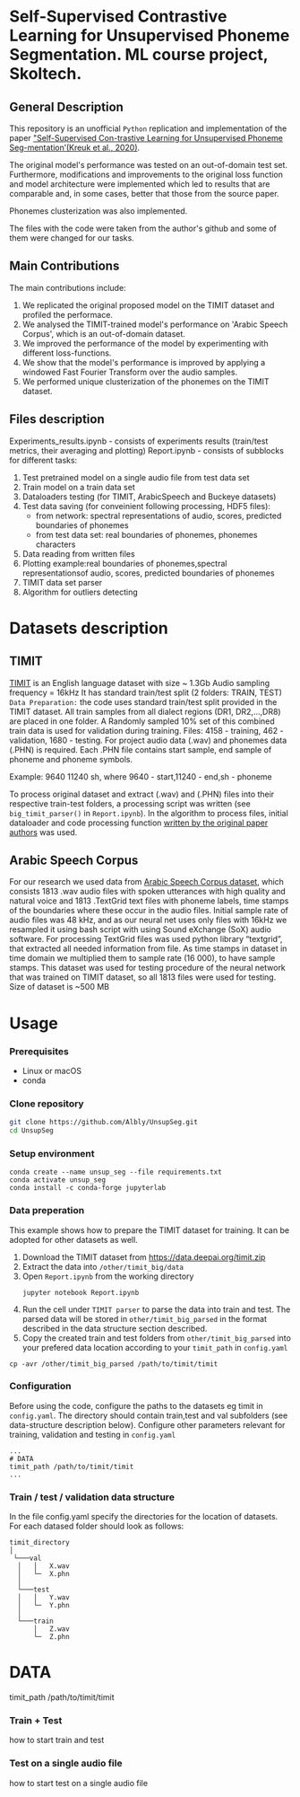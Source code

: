 # Self-Supervised Contrastive Learning for Unsupervised Phoneme Segmentation. ML course project, Skoltech.
## General Description
This repository is an unofficial `Python` replication and implementation of the paper ["Self-Supervised Con-trastive Learning for Unsupervised Phoneme Seg-mentation’(Kreuk et al., 2020)](https://arxiv.org/abs/2007.13465). 

The original model's performance was tested on an out-of-domain test set. Furthermore, modifications and improvements to the original loss function and model architecture were implemented which led to results that are comparable and, in some cases, better that those from the source paper.

Phonemes clusterization was also implemented.

The files with the code were taken from the author's github and some of them were changed for our tasks.

## Main Contributions
The main contributions include:
1. We replicated the original proposed model on the TIMIT dataset and profiled the performace.
2. We analysed the TIMIT-trained model's performance on 'Arabic Speech Corpus', which is an out-of-domain dataset. 
3. We improved the performance of the model by experimenting with different loss-functions.
4. We show that the model's performance is improved by applying a windowed Fast Fourier Transform over the audio samples. 
5. We performed unique clusterization of the phonemes on the TIMIT dataset.

## Files description
Experiments_results.ipynb - consists of experiments results (train/test metrics, their averaging and plotting)
Report.ipynb - consists of subblocks for different tasks:
1. Test pretrained model on a single audio file from test data set
2. Train model on a train data set
3. Dataloaders testing (for TIMIT, ArabicSpeech and Buckeye datasets)
4. Test data saving (for conveinient following processing, HDF5 files):
    - from network: spectral representations of audio, scores, predicted boundaries of phonemes
    - from test data set: real boundaries of phonemes, phonemes characters
5. Data reading from written files
6. Plotting example:real boundaries of phonemes,spectral representationsof audio, scores, predicted boundaries of phonemes
7. TIMIT data set parser
8. Algorithm for outliers detecting

# Datasets description
## TIMIT

[TIMIT](https://deepai.org/dataset/timit) is an English language dataset with size ~ 1.3Gb
Audio sampling frequency = 16kHz
It has standard train/test split (2 folders: TRAIN, TEST)
`Data Preparation:` the code uses standard train/test split provided in the TIMIT dataset. All train samples from all dialect regions (DR1, DR2,...,DR8) are placed in one folder. A Randomly sampled 10% set of this combined train data is used for validation during training. 
Files: 4158 - training, 462 - validation, 1680 - testing.
For project audio data (.wav) and phonemes data (.PHN) is required.
Each .PHN file contains start sample, end sample of phoneme and phoneme symbols.

Example: 9640 11240 sh, where 9640 - start,11240 - end,sh - phoneme

To process original dataset and extract (.wav) and (.PHN) files into their respective train-test folders, a processing script was written (see `big_timit_parser()` in `Report.ipynb`).
In the algorithm to process files, initial dataloader and code processing function [written by the original paper authors](https://github.com/felixkreuk/UnsupSeg) was used.

## Arabic Speech Corpus

For our research we used data from [Arabic Speech Corpus dataset](http://en.arabicspeechcorpus.com/), which consists 1813 .wav audio files with spoken utterances with high quality and natural voice and 1813 .TextGrid text files with phoneme labels, time stamps of the boundaries where these occur in the audio files.
Initial sample rate of audio files was 48 kHz, and as our neural net uses only files with 16kHz we resampled it using bash script with using Sound eXchange (SoX) audio software.
For processing TextGrid files was used python library “textgrid”, that extracted all needed information from file. As time stamps in dataset in time domain we multiplied them to sample rate (16 000), to have sample stamps.
This dataset was used for testing procedure of the neural network that was trained on TIMIT dataset, so all 1813 files were used for testing. 
Size of dataset is ~500 MB

# Usage
### Prerequisites
- Linux or macOS
- conda
### Clone repository 
```sh
git clone https://github.com/Albly/UnsupSeg.git
cd UnsupSeg
```
### Setup environment
```
conda create --name unsup_seg --file requirements.txt
conda activate unsup_seg
conda install -c conda-forge jupyterlab
```
### Data preperation
This example shows how to prepare the TIMIT dataset for training. It can be adopted for other datasets as well.
1. Download the TIMIT dataset from https://data.deepai.org/timit.zip
2. Extract the data into `/other/timit_big/data`
3. Open `Report.ipynb`  from the working directory
    ```
    jupyter notebook Report.ipynb
    ```
4. Run the cell under `TIMIT parser` to parse the data into train and test. The parsed data will be stored in `other/timit_big_parsed` in the format described in the data structure section described. 
5. Copy the created train and test folders from `other/timit_big_parsed` into your prefered data location according to your `timit_path` in `config.yaml`
```
cp -avr /other/timit_big_parsed /path/to/timit/timit
```

### Configuration
Before using the code, configure the paths to the datasets eg timit in `config.yaml`. The directory should contain train,test and val subfolders (see data-structure description below). Configure other parameters relevant for training, validation and testing in `config.yaml`
```
...
# DATA
timit_path /path/to/timit/timit
...
```
### Train / test / validation data structure
In the file config.yaml specify the directories for the location of datasets.
For each datased folder should look as follows:
```
timit_directory
│
 └───val
  │   │   X.wav
  │   └─  X.phn
  │
  └───test
  │   │   Y.wav
  │   └─  Y.phn
  │
  └───train
      │   Z.wav
      └─  Z.phn
```
# DATA
timit_path /path/to/timit/timit
### Train + Test

how to start train and test

### Test on a single audio file

how to start test on a single audio file
